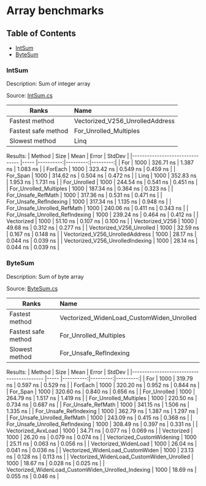 # Array benchmarks

## Table of Contents
- [IntSum](#IntSum)
- [ByteSum](#ByteSum)


### IntSum

Description: Sum of integer array

Source: [IntSum.cs](https://github.com/AkseliDev/CSharp_Benchmarks/blob/master/Arrays/IntSum.cs)


| Ranks               | Name                            |
| ------------------- |:--------------------------------|
| Fastest method      | Vectorized_V256_UnrolledAddress |
| Fastest safe method | For_Unrolled_Multiples          |
| Slowest method      | Linq                            |


Results:
|                          Method | Size |      Mean |    Error |   StdDev |
|-------------------------------- |----- |----------:|---------:|---------:|
|                             For | 1000 | 326.71 ns | 1.387 ns | 1.083 ns |
|                         ForEach | 1000 | 323.42 ns | 0.549 ns | 0.459 ns |
|                        For_Span | 1000 | 314.62 ns | 0.504 ns | 0.472 ns |
|                            Linq | 1000 | 352.83 ns | 1.953 ns | 1.731 ns |
|                    For_Unrolled | 1000 | 244.54 ns | 0.541 ns | 0.451 ns |
|          For_Unrolled_Multiples | 1000 | 187.34 ns | 0.364 ns | 0.323 ns |
|              For_Unsafe_RefMath | 1000 | 317.36 ns | 0.531 ns | 0.471 ns |
|          For_Unsafe_RefIndexing | 1000 | 317.34 ns | 1.135 ns | 0.948 ns |
|     For_Unsafe_Unrolled_RefMath | 1000 | 240.06 ns | 0.411 ns | 0.343 ns |
| For_Unsafe_Unrolled_RefIndexing | 1000 | 239.24 ns | 0.464 ns | 0.412 ns |
|                      Vectorized | 1000 |  51.10 ns | 0.107 ns | 0.100 ns |
|                 Vectorized_V256 | 1000 |  49.68 ns | 0.312 ns | 0.277 ns |
|        Vectorized_V256_Unrolled | 1000 |  32.59 ns | 0.167 ns | 0.148 ns |
| Vectorized_V256_UnrolledAddress | 1000 |  28.17 ns | 0.044 ns | 0.039 ns |
| Vectorized_V256_UnrolledIndexing | 1000 |  28.14 ns | 0.044 ns | 0.039 ns |

### ByteSum

Description: Sum of byte array

Source: [ByteSum.cs](https://github.com/AkseliDev/CSharp_Benchmarks/blob/master/Arrays/ByteSum.cs)

| Ranks               | Name                            |
| ------------------- |:--------------------------------|
| Fastest method      | Vectorized_WidenLoad_CustomWiden_Unrolled |
| Fastest safe method | For_Unrolled_Multiples          |
| Slowest method      | For_Unsafe_RefIndexing          |

Results:
|                                    Method | Size |      Mean |    Error |   StdDev |
|------------------------------------------ |----- |----------:|---------:|---------:|
|                                       For | 1000 | 319.79 ns | 0.597 ns | 0.529 ns |
|                                   ForEach | 1000 | 320.20 ns | 0.952 ns | 0.844 ns |
|                                  For_Span | 1000 | 320.60 ns | 0.840 ns | 0.656 ns |
|                              For_Unrolled | 1000 | 264.79 ns | 1.517 ns | 1.419 ns |
|                    For_Unrolled_Multiples | 1000 | 220.50 ns | 0.734 ns | 0.687 ns |
|                        For_Unsafe_RefMath | 1000 | 341.15 ns | 1.506 ns | 1.335 ns |
|                    For_Unsafe_RefIndexing | 1000 | 362.79 ns | 1.387 ns | 1.297 ns |
|               For_Unsafe_Unrolled_RefMath | 1000 | 243.09 ns | 0.415 ns | 0.368 ns |
|           For_Unsafe_Unrolled_RefIndexing | 1000 | 308.49 ns | 0.397 ns | 0.331 ns |
|                        Vectorized_AvxLoad | 1000 |  34.71 ns | 0.077 ns | 0.069 ns |
|                                Vectorized | 1000 |  26.20 ns | 0.079 ns | 0.074 ns |
|                 Vectorized_CustomWidening | 1000 |  25.11 ns | 0.063 ns | 0.056 ns |
|                      Vectorized_WidenLoad | 1000 |  26.04 ns | 0.041 ns | 0.036 ns |
|          Vectorized_WidenLoad_CustomWiden | 1000 |  23.13 ns | 0.128 ns | 0.113 ns |
| Vectorized_WidenLoad_CustomWiden_Unrolled | 1000 |  18.67 ns | 0.028 ns | 0.025 ns |
| Vectorized_WidenLoad_CustomWiden_Unrolled_Indexing | 1000 | 18.69 ns | 0.055 ns | 0.046 ns |

